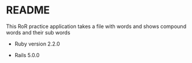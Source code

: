 # README

This RoR practice application takes a file with words and shows compound words and their sub words

* Ruby version 2.2.0

* Rails 5.0.0


